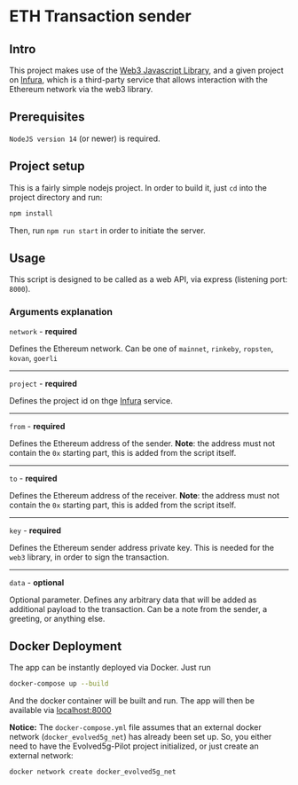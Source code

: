 # ETH Transaction sender

## Intro

This project makes use of the [Web3 Javascript Library](https://github.com/ChainSafe/web3.js), and a given project on [Infura](https://infura.io/), which is a third-party service that allows interaction with the Ethereum network via the web3 library.

## Prerequisites

`NodeJS version 14` (or newer) is required.

## Project setup

This is a fairly simple nodejs project. In order to build it, just `cd` into the project directory and run:

```bash
npm install
```

Then, run `npm run start` in order to initiate the server.

## Usage

This script is designed to be called as a web API, via express (listening port: `8000`).

### Arguments explanation

`network` - **required**

Defines the Ethereum network. Can be one of `mainnet`, `rinkeby`, `ropsten`, `kovan`, `goerli`

<hr>

`project` - **required**

Defines the project id on thge [Infura](https://infura.io/) service.

<hr>

`from` - **required**

Defines the Ethereum address of the sender. **Note**: the address must not contain the `0x` starting part, this is added from the script itself.

<hr>

`to` - **required**

Defines the Ethereum address of the receiver. **Note**: the address must not contain the `0x` starting part, this is added from the script itself.

<hr>

`key` - **required**

Defines the Ethereum sender address private key. This is needed for the `web3` library, in order to sign the transaction.

<hr>

`data` - **optional**

Optional parameter. Defines any arbitrary data that will be added as additional payload to the transaction. Can be a note from the sender, a greeting, or anything else.

## Docker Deployment

The app can be instantly deployed via Docker. Just run

```bash
docker-compose up --build
```

And the docker container will be built and run. The app will then be available via
[localhost:8000](http://localhost:8000)

**Notice:** The `docker-compose.yml` file assumes that an external docker network (`docker_evolved5g_net`) has already been set up.
So, you either need to have the Evolved5g-Pilot project initialized, or just create an external network:

```bash
docker network create docker_evolved5g_net
```
